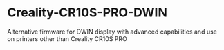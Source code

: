 # Creality-CR10S-PRO-DWIN
Alternative firmware for DWIN display with advanced capabilities and use on printers other than Creality CR10S PRO
